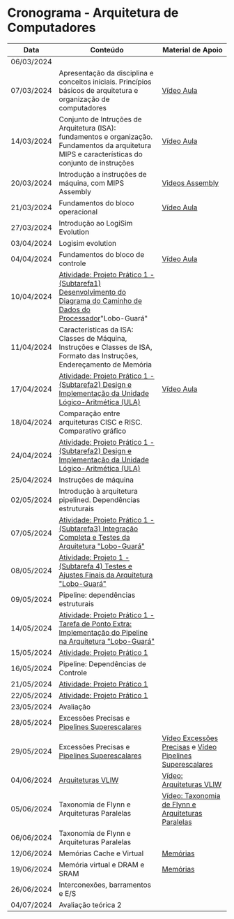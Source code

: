 # Cronograma - Arquitetura de Computadores

| Data       | Conteúdo                                                                                          | Material de Apoio        |
|------------|---------------------------------------------------------------------------------------------------|--------------------------|
| 06/03/2024 |                                                                                                   |                          |
| 07/03/2024 | Apresentação da disciplina e conceitos iniciais. Princípios básicos de arquitetura e organização de computadores | [Vídeo Aula](https://youtu.be/bqthDPoNf3A?si=0SHlveECC9hJT9Xq)  |
| 14/03/2024 | Conjunto de Intruções de Arquitetura (ISA): fundamentos e organização. Fundamentos da arquitetura MIPS e características do conjunto de instruções |  [Vídeo Aula](https://youtu.be/I-3t8hmGVmg?si=TMPFfmHPbAwzatXu)  |
| 20/03/2024 | Introdução a instruções de máquina, com MIPS Assembly                                              |  [Videos Assembly](https://www.youtube.com/watch?v=sn6j-sRffsw&list=PLHCyLhqWSaHBFGanvPRIIvta3eSna2G6Z&index=2)    |
| 21/03/2024 | Fundamentos do bloco operacional                                                                   | [Vídeo Aula](https://youtu.be/9G7teoYgIFU?si=6VjDR8R1PMJ9-BpW)                |
| 27/03/2024 | Introdução ao LogiSim Evolution                                                                    |   |
| 03/04/2024 | Logisim evolution                                                                                 |           |
| 04/04/2024 | Fundamentos do bloco de controle                                                                   | [Vídeo Aula](https://youtu.be/f_QxCw9f5zY?si=IIqVN8x0CRM9pweL)       |
| 10/04/2024 | [Atividade: Projeto Prático 1 - (Subtarefa1) Desenvolvimento do Diagrama do Caminho de Dados do Processador](projeto/Projeto.md)"Lobo-Guará" |                |
| 11/04/2024 | Características da ISA: Classes de Máquina, Instruções e Classes de ISA, Formato das Instruções, Endereçamento de Memória |      |
| 17/04/2024 | [Atividade: Projeto Prático 1 -  (Subtarefa2) Design e Implementação da Unidade Lógico-Aritmética (ULA)]((projeto/Projeto.md)) | [Vídeo Aula](https://youtu.be/Qc5Alo4rh6Y?si=PVNo0s_qQysYLkri) |
| 18/04/2024 | Comparação entre arquiteturas CISC e RISC.  Comparativo gráfico      |
| 24/04/2024 | [Atividade: Projeto Prático 1 -  (Subtarefa2) Design e Implementação da Unidade Lógico-Aritmética (ULA)]((projeto/Projeto.md)) |                |
| 25/04/2024 | Instruções de máquina                                                                             |       |
| 02/05/2024 | Introdução à arquitetura pipelined. Dependências estruturais                                       |         |
| 07/05/2024 | [Atividade: Projeto Prático 1 - (Subtarefa3) Integração Completa e Testes da Arquitetura "Lobo-Guará"]((projeto/Projeto.md)) |       |
| 08/05/2024 | [Atividade: Projeto 1 - (Subtarefa 4) Testes e Ajustes Finais da Arquitetura "Lobo-Guará"]((projeto/Projeto.md))         |      |
| 09/05/2024 | Pipeline: dependências estruturais                                                                 |        |
| 14/05/2024 | [Atividade: Projeto Prático 1 - Tarefa de Ponto Extra: Implementação do Pipeline na Arquitetura "Lobo-Guará"]((projeto/Projeto.md)) |       |
| 15/05/2024 | [Atividade: Projeto Prático 1 ]((projeto/Projeto.md))             |
| 16/05/2024 | Pipeline: Dependências de Controle    |
| 21/05/2024 | [Atividade: Projeto Prático 1 ]((projeto/Projeto.md))                                                                       |              |
| 22/05/2024 | [Atividade: Projeto Prático 1 ]((projeto/Projeto.md))                                                                       | <!--Animações -->               |
| 23/05/2024 | Avaliação                                                                               | <!-- Calculadora Binária Online --> |
| 28/05/2024 |Excessões Precisas e  [Pipelines Superescalares](aulas/arquiteturas_superescalares.md)
| 29/05/2024 |Excessões Precisas e  [Pipelines Superescalares](aulas/arquiteturas_superescalares.md)                                     | [Vídeo Excessões Precisas](https://youtu.be/4emJbTEYIUk?si=R1SS9kJ28Ka1p4dz)   e [Vídeo Pipelines Superescalares](https://youtu.be/ZfHEwksmp7k?si=q6Ikh1uC3gSSB1Pe)    |
| 04/06/2024 | [Arquiteturas VLIW](aulas/processadores_vliw.md)                                  |  [Vídeo: Arquiteturas VLIW](https://youtu.be/mf3QRjZMsG4?si=hQy7KJRq0ra36VFp)     |
| 05/06/2024 | Taxonomia de Flynn e Arquiteturas Paralelas                                     | [Vídeo: Taxonomia de Flynn e Arquiteturas Paralelas](https://youtu.be/cEX186vzRe8?si=umlbBknKIk16trC4)      |
 06/06/2024 | Taxonomia de Flynn e Arquiteturas Paralelas                                     |       |
| 12/06/2024 | Memórias Cache e Virtual                                                                          |  [Memórias](aulas/memorias.md)    |
| 19/06/2024 | Memória virtual e DRAM e SRAM                                                                     | [Memórias](aulas/memorias.md)        |
| 26/06/2024 | Interconexões, barramentos e E/S                                                                  |          |
| 04/07/2024 | Avaliação teórica 2                                                                               |      |
